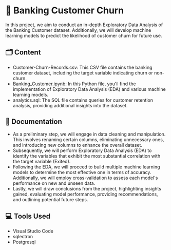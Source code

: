 # 🏦 Banking Customer Churn 

In this project, we aim to conduct an in-depth Exploratory Data Analysis of the Banking Customer dataset. Additionally, we will develop machine learning models to predict the likelihood of customer churn for future use.


## 🗂️ Content

- Customer-Churn-Records.csv: This CSV file contains the banking customer dataset, including the target variable indicating churn or non-churn.
- Banking_Customer.ipynb: In this Python file, you'll find the implementation of Exploratory Data Analysis (EDA) and various machine learning models.
- analytics.sql: The SQL file contains queries for customer retention analysis, providing additional insights into the dataset.
## 📝 Documentation

- As a preliminary step, we will engage in data cleaning and manipulation. This involves renaming certain columns, eliminating unnecessary ones, and introducing new columns to enhance the overall dataset.
- Subsequently, we will perform Exploratory Data Analysis (EDA) to identify the variables that exhibit the most substantial correlation with the target variable (Exited).
- Following the EDA, we will proceed to build multiple machine learning models to determine the most effective one in terms of accuracy. Additionally, we will employ cross-validation to assess each model's performance on new and unseen data.
- Lastly, we will draw conclusions from the project, highlighting insights gained, evaluating model performance, providing recommendations, and outlining potential future steps.
 

## 💻 Tools Used
- Visual Studio Code
- sqlectron
- Postgresql
